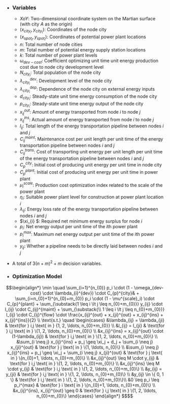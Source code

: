 

- ### **Variables** 
  - $XoY$: Two-dimensional coordinate system on the Martian surface (with city $A$ as the origin)
  - $(x_{city_{i}},y_{city_{i}})$: Coordinates of the node city
  - $(x_{spot_{i}},y_{spot_{i}})$: Coordinates of potential power plant locations
  - $n$: Total number of node cities
  - $m$: Total number of potential energy supply station locations
  - $k$: Total number of power plant levels
  - $\omega_{dev-cost}$: Coefficient optimizing unit time unit energy production cost due to node city development level
  - $N_{city_{i}}$: Total population of the node city
  - $\lambda_{city_{i}}^{dev}$: Development level of the node city
  - $\lambda_{city_{i}}^{dep}$: Dependence of the node city on external energy inputs
  - $d_{city_{i}}$: Steady-state unit time energy consumption of the node city
  - $p_{city_{i}}$: Steady-state unit time energy output of the node city
  - $x^{out}_{ij}$: Amount of energy transported from node $i$ to node $j$
  - $x^{ins}_{ij}$: Actual amount of energy transported from node $i$ to node $j$
  - $l_{ij}$: Total length of the energy transportation pipeline between nodes $i$ and $j$
  - $C^{maint}_{ij}$: Maintenance cost per unit length per unit time of the energy transportation pipeline between nodes $i$ and $j$
  - $C^{trans}_{ij}$: Cost of transporting unit energy per unit length per unit time of the energy transportation pipeline between nodes $i$ and $j$
  - $C_{p}^{city}$: Initial cost of producing unit energy per unit time in node city
  - $C_{p}^{plant}$: Initial cost of producing unit energy per unit time in power plant
  - $\mu^{scale}_i$: Production cost optimization index related to the scale of the power plant 
  - $\eta_{i}$: Suitable power plant level for construction at power plant location $i$
  - $\lambda_{ij}$: Energy loss rate of the energy transportation pipeline between nodes $i$ and $j$
  - $\xi_{i} $: Required net minimum energy surplus for node $i$
  - $p_{i}$: Net energy output per unit time of the $i$th power plant
  - $p_{i}^{max}$: Maximum net energy output per unit time of the $i$th power plant
  - $y_{ij}$: Whether a pipeline needs to be directly laid between nodes $i$ and $j$
- A total of $3(n+m)^2+m$ decision variables.


- ### **Optimization Model**
```math
\begin{align*}
\min \quad \sum_{i=1}^{n_{0}} p_i \cdot (1 - \omega_{dev-cost} \cdot \lambda_{i}^{dev}) \cdot C_{p}^{city}&  + \sum_{i=n_{0}+1}^{n_{0}+m_{0}} p_i \cdot 
(1 - \mu^{scale}_i) \cdot C_{p}^{plant} + \sum_{\substack{1 \leq i \lt j \leq n_{0}+m_{0}}} y_{ij} \cdot l_{ij} \cdot C_{ij}^{maint} + \sum_{\substack{\\ 1 \leq i \lt j \leq n_{0}+m_{0}}} l_{ij} \cdot C_{ij}^{flow} \cdot \frac{x_{ij}^{out} + x_{ji}^{out} + x_{ij}^{ins} + x_{ji}^{ins}}{2} \\
\text{s.t.} \quad \begin{cases}
&\lambda_{ij} = \lambda_{ji} & \text{for } i,j \text{ in } {1, 2, \ldots, n_{0}+m_{0}} \\
&l_{ij} = l_{ji} & \text{for } i,j \text{ in } \{1, 2, \ldots, n_{0}+m_{0}\} \\
&x_{ij}^{ins} = x_{ij}^{out} \cdot (1-\lambda_{ij}) & \text{for } i,j \text{ in } \{1, 2, \ldots, n_{0}+m_{0}\} \\
&\sum_{i \neq j} x_{ij}^{ins} + p_j \geq \xi_j + d_j + \sum_{i \neq j} x_{ji}^{out} & \text{for } j \text{ in } \{1, \ldots, n_{0}\} \\
&\sum_{i \neq j} x_{ij}^{ins} + p_j \geq \xi_j + \sum_{i \neq j} x_{ji}^{out} & \text{for } j \text{ in } \{n_{0}+1, \ldots, n_{0}+m_{0}\} \\
&x_{ij}^{out} \leq M \cdot y_{ij} & \text{for } i,j \text{ in } \{1, 2, \ldots, n_{0}+m_{0}\} \\
&x_{ij}^{ins} \leq M \cdot y_{ij} & \text{for } i,j \text{ in } \{1, 2, \ldots, n_{0}+m_{0}\} \\
&y_{ij} = y_{ji} & \text{for } i,j \text{ in } \{1, 2, \ldots, n_{0}+m_{0}\} \\
&y_{ij} \in \{ 0, 1 \} & \text{for } i,j \text{ in } \{1, 2, \ldots, n_{0}+m_{0}\}\\
&0 \leq p_i \leq p_i^{max} & \text{for } i \text{ in } \{n_{0}+1, \ldots, n_{0}+m_{0}\} \\
&x_{ij}^{ins}, x_{ij}^{out} \geq 0 & \text{for } i,j \text{ in } \{1, 2, \ldots, n_{0}+m_{0}\}
\end{cases}
\end{align*} $$
```

